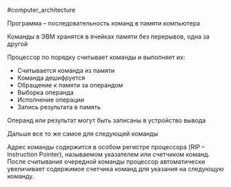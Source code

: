 #computer_architecture

Программа – последовательность команд в памяти компьютера

Команды в ЭВМ хранятся в ячейках памяти без перерывов, одна за другой

Процессор по порядку считывает команды и выполняет их:
- Считывается команда из памяти
- Команда дешифруется
- Обращение к памяти за операндом
- Выборка операнда
- Исполнение операции
- Запись результата в память

Операнд или результат могут быть записаны в устройство вывода

Дальше все то же самое для следующей команды

Адрес команды содержится в особом регистре процессора (RIP – Instruction Pointer), называемом указателем или счетчиком команд. После считывания очередной команды процессор автоматически увеличивает содержимое счетчика команд для указания на следующую команду.
